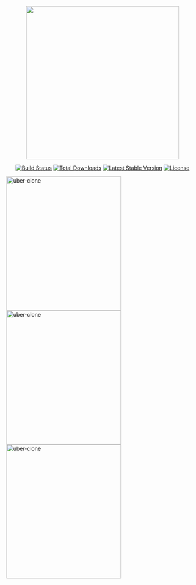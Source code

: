 <p align="center"><img src="https://res.cloudinary.com/dtfbvvkyp/image/upload/v1566331377/laravel-logolockup-cmyk-red.svg" width="400"></p>

<p align="center">
<a href="https://travis-ci.org/laravel/framework"><img src="https://travis-ci.org/laravel/framework.svg" alt="Build Status"></a>
<a href="https://packagist.org/packages/laravel/framework"><img src="https://poser.pugx.org/laravel/framework/d/total.svg" alt="Total Downloads"></a>
<a href="https://packagist.org/packages/laravel/framework"><img src="https://poser.pugx.org/laravel/framework/v/stable.svg" alt="Latest Stable Version"></a>
<a href="https://packagist.org/packages/laravel/framework"><img src="https://poser.pugx.org/laravel/framework/license.svg" alt="License"></a>
</p>


<div>
<img class="wp-image-thumb img-responsive minha-classe" src="https://i.ibb.co/dDB1zs1/pou2.png" width="300" height="350" alt="uber-clone" />
  <img class="wp-image-thumb img-responsive minha-classe" src="https://i.ibb.co/Sd2KnMm/pou3.png" width="300" height="350" alt="uber-clone" />
      <img class="wp-image-thumb img-responsive minha-classe" src="https://i.ibb.co/pQFXDY8/download-2.png" width="300" height="350" alt="uber-clone" />
</div>
